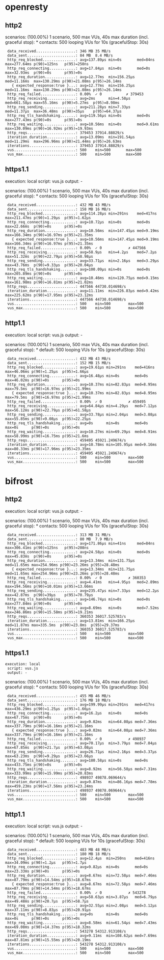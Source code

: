 # openresty 

## http2
  scenarios: (100.00%) 1 scenario, 500 max VUs, 40s max duration (incl. graceful stop):
           * contacts: 500 looping VUs for 10s (gracefulStop: 30s)


     data_received..................: 346 MB 35 MB/s
     data_sent......................: 84 MB  8.4 MB/s
     http_req_blocked...............: avg=137.89µs min=0s       med=84ns     max=277.64ms p(90)=125ns   p(95)=250ns  
     http_req_connecting............: avg=17.84µs  min=0s       med=0s       max=32.93ms  p(90)=0s      p(95)=0s     
     http_req_duration..............: avg=12.77ms  min=156.25µs med=11.16ms  max=130.29ms p(90)=21.08ms p(95)=26.14ms
       { expected_response:true }...: avg=12.77ms  min=156.25µs med=11.16ms  max=130.29ms p(90)=21.08ms p(95)=26.14ms
     http_req_failed................: 0.00%  ✓ 0           ✗ 379453
     http_req_receiving.............: avg=2ms      min=4.58µs   med=661.58µs max=55.16ms  p(90)=5.27ms  p(95)=8.98ms 
     http_req_sending...............: avg=211.28µs min=7.33µs   med=11.37µs  max=36.48ms  p(90)=35µs    p(95)=64.37µs
     http_req_tls_handshaking.......: avg=119.56µs min=0s       med=0s       max=277.43ms p(90)=0s      p(95)=0s     
     http_req_waiting...............: avg=10.56ms  min=0s       med=9.61ms   max=130.09ms p(90)=16.92ms p(95)=19.93ms
     http_reqs......................: 379453 37914.88829/s
     iteration_duration.............: avg=13.09ms  min=191.54µs med=11.29ms  max=296.96ms p(90)=21.44ms p(95)=26.63ms
     iterations.....................: 379453 37914.88829/s
     vus............................: 500    min=500       max=500 
     vus_max........................: 500    min=500       max=500 



## https1.1
  execution: local
     script: vus.js
     output: -

  scenarios: (100.00%) 1 scenario, 500 max VUs, 40s max duration (incl. graceful stop):
           * contacts: 500 looping VUs for 10s (gracefulStop: 30s)


     data_received..................: 432 MB 43 MB/s
     data_sent......................: 158 MB 16 MB/s
     http_req_blocked...............: avg=114.28µs min=291ns    med=417ns  max=211.47ms p(90)=1.29µs  p(95)=1.62µs 
     http_req_connecting............: avg=10.72µs  min=0s       med=0s     max=22.66ms  p(90)=0s      p(95)=0s     
     http_req_duration..............: avg=10.56ms  min=147.45µs med=9.19ms max=166.34ms p(90)=16.97ms p(95)=21.35ms
       { expected_response:true }...: avg=10.56ms  min=147.45µs med=9.19ms max=166.34ms p(90)=16.97ms p(95)=21.35ms
     http_req_failed................: 0.00%  ✓ 0            ✗ 447566
     http_req_receiving.............: avg=58.9µs   min=4.2µs    med=7.2µs  max=51.32ms  p(90)=22.79µs p(95)=58.98µs
     http_req_sending...............: avg=33.71µs  min=2.16µs   med=3.29µs max=43.76ms  p(90)=9.33µs  p(95)=20.04µs
     http_req_tls_handshaking.......: avg=100.09µs min=0s       med=0s     max=205.89ms p(90)=0s      p(95)=0s     
     http_req_waiting...............: avg=10.46ms  min=120.75µs med=9.15ms max=161.98ms p(90)=16.81ms p(95)=21.02ms
     http_reqs......................: 447566 44730.014698/s
     iteration_duration.............: avg=11.11ms  min=226.83µs med=9.42ms max=225.62ms p(90)=17.95ms p(95)=23.12ms
     iterations.....................: 447566 44730.014698/s
     vus............................: 500    min=500        max=500 
     vus_max........................: 500    min=500        max=500 

## http1.1
  execution: local
     script: vus.js
     output: -

  scenarios: (100.00%) 1 scenario, 500 max VUs, 40s max duration (incl. graceful stop):
           * default: 500 looping VUs for 10s (gracefulStop: 30s)


     data_received..................: 432 MB 43 MB/s
     data_sent......................: 152 MB 15 MB/s
     http_req_blocked...............: avg=19.61µs min=291ns    med=416ns  max=46.06ms p(90)=1.25µs  p(95)=1.66µs 
     http_req_connecting............: avg=16.48µs min=0s       med=0s     max=46.02ms p(90)=0s      p(95)=0s     
     http_req_duration..............: avg=10.37ms min=82.83µs  med=8.95ms max=79.5ms  p(90)=16.97ms p(95)=21.99ms
       { expected_response:true }...: avg=10.37ms min=82.83µs  med=8.95ms max=79.5ms  p(90)=16.97ms p(95)=21.99ms
     http_req_failed................: 0.00%  ✓ 0            ✗ 459495
     http_req_receiving.............: avg=64.84µs min=4.29µs   med=7.12µs max=56.12ms p(90)=22.79µs p(95)=61.58µs
     http_req_sending...............: avg=33.78µs min=2.04µs   med=3.08µs max=55.85ms p(90)=9.08µs  p(95)=22.25µs
     http_req_tls_handshaking.......: avg=0s      min=0s       med=0s     max=0s      p(90)=0s      p(95)=0s     
     http_req_waiting...............: avg=10.27ms min=69.29µs  med=8.91ms max=58.99ms p(90)=16.75ms p(95)=21.6ms 
     http_reqs......................: 459495 45921.249674/s
     iteration_duration.............: avg=10.78ms min=105.95µs med=9.16ms max=80.33ms p(90)=17.96ms p(95)=23.35ms
     iterations.....................: 459495 45921.249674/s
     vus............................: 500    min=500        max=500 
     vus_max........................: 500    min=500        max=500 


# bifrost 

## http2
  execution: local
     script: vus.js
     output: -

  scenarios: (100.00%) 1 scenario, 500 max VUs, 40s max duration (incl. graceful stop):
           * contacts: 500 looping VUs for 10s (gracefulStop: 30s)


     data_received..................: 313 MB 31 MB/s
     data_sent......................: 80 MB  7.9 MB/s
     http_req_blocked...............: avg=171.86µs min=41ns     med=84ns    max=306.41ms p(90)=125ns   p(95)=208ns  
     http_req_connecting............: avg=24.58µs  min=0s       med=0s      max=45.83ms  p(90)=0s      p(95)=0s     
     http_req_duration..............: avg=13.34ms  min=131.75µs med=11.65ms max=254.96ms p(90)=23.26ms p(95)=28.48ms
       { expected_response:true }...: avg=13.34ms  min=131.75µs med=11.65ms max=254.96ms p(90)=23.26ms p(95)=28.48ms
     http_req_failed................: 0.00%  ✓ 0            ✗ 360353
     http_req_receiving.............: avg=4.41ms   min=4.95µs   med=2.89ms  max=194.56ms p(90)=10.01ms p(95)=13.66ms
     http_req_sending...............: avg=235.47µs min=7.33µs   med=12.2µs  max=42.87ms  p(90)=39µs    p(95)=70.79µs
     http_req_tls_handshaking.......: avg=146.74µs min=0s       med=0s      max=277.84ms p(90)=0s      p(95)=0s     
     http_req_waiting...............: avg=8.69ms   min=0s       med=7.52ms  max=246.86ms p(90)=15.58ms p(95)=19.21ms
     http_reqs......................: 360353 36017.525783/s
     iteration_duration.............: avg=13.81ms  min=166.25µs med=11.87ms max=335.5ms  p(90)=23.8ms  p(95)=29.37ms
     iterations.....................: 360353 36017.525783/s
     vus............................: 500    min=500        max=500 
     vus_max........................: 500    min=500        max=500

## https1.1
    execution: local
     script: vus.js
     output: -

  scenarios: (100.00%) 1 scenario, 500 max VUs, 40s max duration (incl. graceful stop):
           * contacts: 500 looping VUs for 10s (gracefulStop: 30s)


     data_received..................: 455 MB 46 MB/s
     data_sent......................: 176 MB 18 MB/s
     http_req_blocked...............: avg=199.99µs min=291ns   med=417ns  max=436.29ms p(90)=1.25µs  p(95)=1.66µs 
     http_req_connecting............: avg=16.2µs   min=0s      med=0s     max=67.75ms  p(90)=0s      p(95)=0s     
     http_req_duration..............: avg=9.02ms   min=64.08µs med=7.36ms max=337.79ms p(90)=16.16ms p(95)=21.16ms
       { expected_response:true }...: avg=9.02ms   min=64.08µs med=7.36ms max=337.79ms p(90)=16.16ms p(95)=21.16ms
     http_req_failed................: 0.00%  ✓ 0            ✗ 498937
     http_req_receiving.............: avg=70.17µs  min=3.79µs  med=7.04µs max=67.85ms  p(90)=21.7µs  p(95)=63.08µs
     http_req_sending...............: avg=26.71µs  min=2.16µs  med=3.37µs max=63.23ms  p(90)=9.29µs  p(95)=23.66µs
     http_req_tls_handshaking.......: avg=180.58µs min=0s      med=0s     max=433.75ms p(90)=0s      p(95)=0s     
     http_req_waiting...............: avg=8.92ms   min=56.58µs med=7.31ms max=333.99ms p(90)=15.99ms p(95)=20.83ms
     http_reqs......................: 498937 49878.069644/s
     iteration_duration.............: avg=9.87ms   min=86.16µs med=7.78ms max=459.23ms p(90)=17.56ms p(95)=23.24ms
     iterations.....................: 498937 49878.069644/s
     vus............................: 500    min=500        max=500 
     vus_max........................: 500    min=500        max=500 

## http1.1
  execution: local
     script: vus.js
     output: -

  scenarios: (100.00%) 1 scenario, 500 max VUs, 40s max duration (incl. graceful stop):
           * default: 500 looping VUs for 10s (gracefulStop: 30s)


     data_received..................: 483 MB 48 MB/s
     data_sent......................: 180 MB 18 MB/s
     http_req_blocked...............: avg=12.4µs  min=250ns    med=416ns  max=34.09ms p(90)=1.2µs   p(95)=1.7µs  
     http_req_connecting............: avg=9.82µs  min=0s       med=0s     max=23.33ms p(90)=0s      p(95)=0s     
     http_req_duration..............: avg=8.67ms  min=72.58µs  med=7.46ms max=87.79ms p(90)=14.54ms p(95)=18.67ms
       { expected_response:true }...: avg=8.67ms  min=72.58µs  med=7.46ms max=87.79ms p(90)=14.54ms p(95)=18.67ms
     http_req_failed................: 0.00%  ✓ 0            ✗ 543278
     http_req_receiving.............: avg=58.63µs min=3.87µs   med=6.79µs max=49.48ms p(90)=20.7µs  p(95)=58.7µs 
     http_req_sending...............: avg=32.55µs min=2.08µs   med=3.12µs max=37.11ms p(90)=8.83µs  p(95)=20.91µs
     http_req_tls_handshaking.......: avg=0s      min=0s       med=0s     max=0s      p(90)=0s      p(95)=0s     
     http_req_waiting...............: avg=8.58ms  min=61.54µs  med=7.43ms max=69.08ms p(90)=14.37ms p(95)=18.32ms
     http_reqs......................: 543278 54312.913108/s
     iteration_duration.............: avg=9.11ms  min=108.62µs med=7.69ms max=87.81ms p(90)=15.55ms p(95)=20.19ms
     iterations.....................: 543278 54312.913108/s
     vus............................: 500    min=500        max=500 
     vus_max........................: 500    min=500        max=500 
